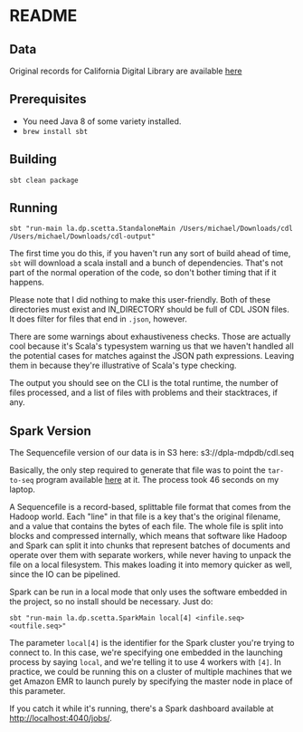 # README

## Data
Original records for California Digital Library are available [here](https://s3.amazonaws.com/dpla-heidrun-orignal-records/cdl/cdl_original_record.tar.gz)

## Prerequisites 

* You need Java 8 of some variety installed.
* `brew install sbt`


## Building

`sbt clean package`

## Running

`sbt "run-main la.dp.scetta.StandaloneMain /Users/michael/Downloads/cdl /Users/michael/Downloads/cdl-output"`

The first time you do this, if you haven't run any sort of build ahead of time, `sbt` will download a scala install and
a bunch of dependencies. That's not part of the normal operation of the code, so don't bother timing that if it happens.

Please note that I did nothing to make this user-friendly. Both of these directories must exist and IN_DIRECTORY should 
be full of CDL JSON files. It does filter for files that end in `.json`, however.

There are some warnings about exhaustiveness checks. Those are actually cool because it's Scala's typesystem warning us 
that we haven't handled all the potential cases for matches against the JSON path expressions. Leaving them in because 
they're illustrative of Scala's type checking.

The output you should see on the CLI is the total runtime, the number of files processed, and a list of files with 
problems and their stacktraces, if any.

## Spark Version

The Sequencefile version of our data is in S3 here: s3://dpla-mdpdb/cdl.seq

Basically, the only step required to generate that file was to point the `tar-to-seq` program available 
[here](https://stuartsierra.com/2008/04/24/a-million-little-files) at it. The process took 46 seconds on my laptop.

A Sequencefile is a record-based, splittable file format that comes from the Hadoop world. Each "line" in that file 
is a key that's the original filename, and a value that contains the bytes of each file. The whole file is split into 
blocks and compressed internally, which means that software like Hadoop and Spark can split it into chunks that 
represent batches of documents and operate over them with separate workers, while never having to unpack the file on a 
local filesystem. This makes loading it into memory quicker as well, since the IO can be pipelined.

Spark can be run in a local mode that only uses the software embedded in the project, so no install should be necessary.
Just do:

`sbt "run-main la.dp.scetta.SparkMain local[4] <infile.seq> <outfile.seq>"`

The parameter `local[4]` is the identifier for the Spark cluster you're trying to connect to. In this case, we're
specifying one embedded in the launching process by saying `local`, and we're telling it to use 4 workers with `[4]`. 
In practice, we could be running this on a cluster of multiple machines that we get Amazon EMR to launch purely by 
specifying the master node in place of this parameter.

If you catch it while it's running, there's a Spark dashboard available at 
[http://localhost:4040/jobs/](http://localhost:4040/jobs/).